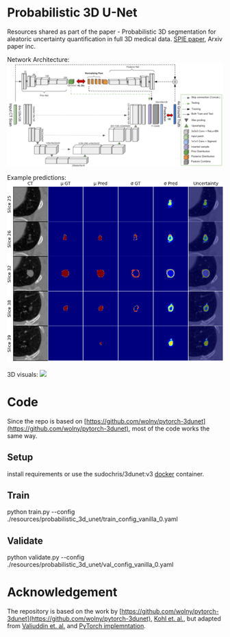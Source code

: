 # Probabilistic 3D U-Net 
Resources shared as part of the paper - Probabilistic 3D segmentation for aleatoric uncertainty quantification in full 3D medical data.
 [SPIE paper](https://www.spiedigitallibrary.org/conference-proceedings-of-spie/12465/2654255/Probabilistic-3D-segmentation-for-aleatoric-uncertainty-quantification-in-full-3D/10.1117/12.2654255.short?SSO=1), Arxiv paper inc.

Network Architecture:
![alt text](https://github.com/cviviers/prob_3D_segmentation/blob/main/images/Prob3DUnet.PNG?raw=true)

Example predictions:
![alt text](https://github.com/cviviers/prob_3D_segmentation/blob/main/images/full_adjusted.png)

3D visuals:
![](https://github.com/cviviers/prob_3D_segmentation/blob/main/images/gifmovie_prediction.gif )

# Code
Since the repo is based on [https://github.com/wolny/pytorch-3dunet](https://github.com/wolny/pytorch-3dunet), most of the code works the same way.

## Setup

install requirements or use the sudochris/3dunet:v3 [docker](https://hub.docker.com/repository/docker/sudochris/3dunet/general) container.

## Train

python train.py --config ./resources/probabilistic_3d_unet/train_config_vanilla_0.yaml
## Validate

python validate.py --config ./resources/probabilistic_3d_unet/val_config_vanilla_0.yaml
# Acknowledgement
The repository is based on the work by [https://github.com/wolny/pytorch-3dunet](https://github.com/wolny/pytorch-3dunet), [Kohl et. al.](https://arxiv.org/abs/1806.05034), but adapted from [Valiuddin et. al.](https://arxiv.org/abs/2108.02155) and [PyTorch implemntation](https://github.com/stefanknegt/Probabilistic-Unet-Pytorch).

